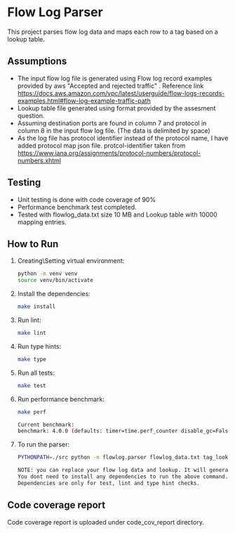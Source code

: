 # Flow Log Parser

This project parses flow log data and maps each row to a tag based on a lookup table.

## Assumptions

- The input flow log file is generated using Flow log record examples provided by aws "Accepted and rejected traffic" . Reference link  https://docs.aws.amazon.com/vpc/latest/userguide/flow-logs-records-examples.html#flow-log-example-traffic-path
- Lookup table file generated using format provided by the assesment question.
- Assuming destination ports are found in column 7 and protocol in column 8 in the input flow log file. (The data is delimited by space)
- As the log file has protocol identifier instead of the protocol name, I have added protocol map json file. protcol-identifier taken from https://www.iana.org/assignments/protocol-numbers/protocol-numbers.xhtml

## Testing
- Unit testing is done with code coverage of 90%
- Performance benchmark test completed.
- Tested with flowlog_data.txt size 10 MB and Lookup table with 10000 mapping entries.


## How to Run

1. Creating\Setting virtual environment:
   ```sh
   python -m venv venv
   source venv/bin/activate

2. Install the dependencies:
   ```sh
   make install

3. Run lint:
   ```sh
   make lint

4. Run type hints:
   ```sh
   make type

5. Run all tests:
   ```sh
   make test

6. Run performance benchmark:
   ```sh
   make perf

   Current benchmark:
   benchmark: 4.0.0 (defaults: timer=time.perf_counter disable_gc=False min_rounds=5 min_time=0.000005 max_time=1.0 calibration_precision=10 warmup=False warmup_iterations=100000)

6. To run the parser:
   ```sh
   PYTHONPATH=./src python -m flowlog.parser flowlog_data.txt tag_lookup.csv
   
   NOTE: you can replace your flow log data and lookup. It will generate output file with tag and combination counts.
   You dont need to install any dependencies to run the above command. This project can be run with just active virtual environment. 
   Dependencies are only for test, lint and type hint checks.


## Code coverage report
Code coverage report is uploaded under code_cov_report directory.


